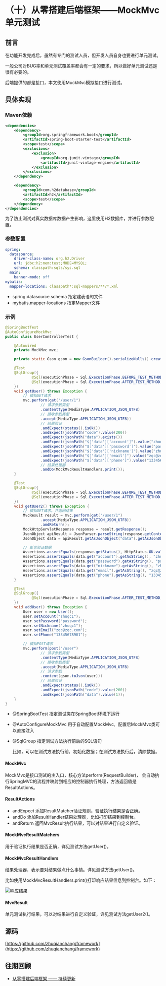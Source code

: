 # （十）从零搭建后端框架——MockMvc单元测试

## 前言
在功能开发完成后，虽然有专门的测试人员，但开发人员自身也要进行单元测试。

一般公司对BUG率和单元测试覆盖率都会有一定的要求，所以做好单元测试还是很有必要的。

后端提供的都是接口，本文使用MockMvc模拟接口进行测试。

## 具体实现

### Maven依赖
```xml
<dependencies>
    <dependency>
        <groupId>org.springframework.boot</groupId>
        <artifactId>spring-boot-starter-test</artifactId>
        <scope>test</scope>
        <exclusions>
            <exclusion>
                <groupId>org.junit.vintage</groupId>
                <artifactId>junit-vintage-engine</artifactId>
            </exclusion>
        </exclusions>
    </dependency>

    <dependency>
        <groupId>com.h2database</groupId>
        <artifactId>h2</artifactId>
        <scope>test</scope>
    </dependency>
</dependencies>
```

为了防止测试对真实数据库数据产生影响，这里使用H2数据库，并进行参数配置。

### 参数配置
```yaml
spring:
  datasource:
    driver-class-name: org.h2.Driver
    url: jdbc:h2:mem:test;MODE=MYSQL;
    schema: classpath:sqls/sys.sql
  main:
    banner-mode: off
mybatis:
  mapper-locations: classpath*:sql-mappers/**/*.xml
```
* spring.datasource.schema 指定建表语句文件
* mybatis.mapper-locations 指定Mapper文件

### 示例
```java
@SpringBootTest
@AutoConfigureMockMvc
public class UserControllerTest {

    @Autowired
    private MockMvc mvc;

    private static Gson gson = new GsonBuilder().serializeNulls().create();

    @Test
    @SqlGroup({
            @Sql(executionPhase = Sql.ExecutionPhase.BEFORE_TEST_METHOD, value = "classpath:h2/user/init-data.sql"),
            @Sql(executionPhase = Sql.ExecutionPhase.AFTER_TEST_METHOD, value = "classpath:h2/user/clean-data.sql")
    })
    void getUser() throws Exception {
        // 模拟GET请求
        mvc.perform(get("/user/1")
                // 请求参数类型
                .contentType(MediaType.APPLICATION_JSON_UTF8)
                // 接收参数类型
                .accept(MediaType.APPLICATION_JSON_UTF8))
                // 结果验证
                .andExpect(status().isOk())
                .andExpect(jsonPath("code").value(200))
                .andExpect(jsonPath("data").exists())
                .andExpect(jsonPath("$['data']['account']").value("zhuqc1"))
                .andExpect(jsonPath("$['data']['password']").value("password"))
                .andExpect(jsonPath("$['data']['nickname']").value("zhuqc1"))
                .andExpect(jsonPath("$['data']['email']").value("zqc@zqc.com"))
                .andExpect(jsonPath("$['data']['phone']").value("13345678901"))
                // 结果处理器
                .andDo(MockMvcResultHandlers.print());
    }

    @Test
    @SqlGroup({
            @Sql(executionPhase = Sql.ExecutionPhase.BEFORE_TEST_METHOD, value = "classpath:h2/user/init-data.sql"),
            @Sql(executionPhase = Sql.ExecutionPhase.AFTER_TEST_METHOD, value = "classpath:h2/user/clean-data.sql")
    })
    void getUser2() throws Exception {
        // 模拟GET请求，并返回结果
        MvcResult result = mvc.perform(get("/user/1")
                .accept(MediaType.APPLICATION_JSON_UTF8))
                .andReturn();
        MockHttpServletResponse response = result.getResponse();
        JsonObject apiResult = JsonParser.parseString(response.getContentAsString()).getAsJsonObject();
        JsonObject data = apiResult.getAsJsonObject("data").getAsJsonObject();

        // 断言验证数据
        Assertions.assertEquals(response.getStatus(), HttpStatus.OK.value());
        Assertions.assertEquals(data.get("account").getAsString(), "zhuqc1");
        Assertions.assertEquals(data.get("password").getAsString(), "password");
        Assertions.assertEquals(data.get("nickname").getAsString(), "zhuqc1");
        Assertions.assertEquals(data.get("email").getAsString(), "zqc@zqc.com");
        Assertions.assertEquals(data.get("phone").getAsString(), "13345678901");
    }

    @Test
    @SqlGroup({
            @Sql(executionPhase = Sql.ExecutionPhase.AFTER_TEST_METHOD, value = "classpath:h2/user/clean-data.sql")
    })
    void addUser() throws Exception {
        User user = new User();
        user.setAccount("zhuqc1");
        user.setPassword("password");
        user.setNickname("zhuqc1");
        user.setEmail("zqc@zqc.com");
        user.setPhone("13345678901");

        // 模拟POST请求
        mvc.perform(post("/user")
                // 请求参数类型
                .contentType(MediaType.APPLICATION_JSON_UTF8)
                // 接收参数类型
                .accept(MediaType.APPLICATION_JSON_UTF8)
                // 请求参数
                .content(gson.toJson(user)))
                // 结果验证
                .andExpect(status().isOk())
                .andExpect(jsonPath("code").value(200))
                .andExpect(jsonPath("data").value(1));
    }
}
```
* @SpringBootTest 指定测试类在SpringBoot环境下运行
* @AutoConfigureMockMvc 用于自动配置MockMvc，配置后MockMvc类可以直接注入
* @SqlGroup 指定测试方法执行前后的SQL语句
        
     比如，可以在测试方法执行前，初始化数据；在测试方法执行后，清除数据。

#### MockMvc
MockMvc是接口测试的主入口，核心方法perform(RequestBuilder)，
会自动执行SpringMVC的流程并映射到相应的控制器执行处理，方法返回值是ResultActions。

#### ResultActions
* andExpect 添加ResultMatcher验证规则，验证执行结果是否正确。
* andDo 添加ResultHandler结果处理器，比如打印结果到控制台。
* andReturn 返回MvcResult执行结果，可以对结果进行自定义验证。

#### MockMvcResultMatchers
用于验证执行结果是否正确，详见测试方法getUser()。

#### MockMvcResultHandlers
结果处理器，表示要对结果做点什么事情。详见测试方法getUser()。

比如使用MockMvcResultHandlers.print()打印响应结果信息到控制台。如下：

<div align="left">
    <img src="https://user-gold-cdn.xitu.io/2020/6/3/172792e8945573f2?w=734&h=207&f=png&s=13370" alt="响应结果"/>
</div>

#### MvcResult
单元测试执行结果，可以对结果进行自定义验证，详见测试方法getUser2()。

## 源码
[https://github.com/zhuqianchang/framework](https://github.com/zhuqianchang/framework)

## 往期回顾
* [从零搭建后端框架 —— 持续更新](https://juejin.im/post/5ecba061f265da76ee1f4635)
